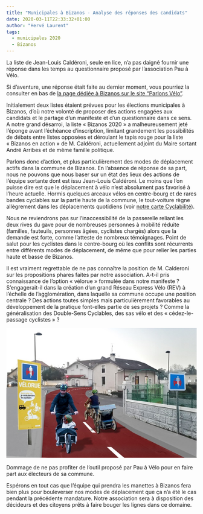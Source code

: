 ```yaml
---
title: "Municipales à Bizanos - Analyse des réponses des candidats"
date: 2020-03-11T22:33:32+01:00
author: "Hervé Laurent"
tags:
  - municipales 2020
  - Bizanos
---
```


La liste de Jean-Louis Caldéroni, seule en lice, n’a pas daigné fournir une réponse dans les temps au questionnaire proposé par l’association Pau à Vélo.

Si d’aventure, une réponse était faite au dernier moment, vous pourriez la consulter en bas de [la page dédiée à Bizanos sur le site “Parlons Vélo”](https://municipales2020.parlons-velo.fr/e/25009).

Initialement deux listes étaient prévues pour les élections municipales à Bizanos, d’où notre volonté de proposer des actions engagées aux candidats et le partage d’un manifeste et d’un questionnaire dans ce sens. A notre grand désarroi, la liste « Bizanos 2020 » a malheureusement jeté l’éponge avant l’échéance d’inscription, limitant grandement les possibilités de débats entre listes opposées et déroulant le tapis rouge pour la liste « Bizanos en action » de M. Caldéroni, actuellement adjoint du Maire sortant André Arribes et de même famille politique.

Parlons donc d’action, et plus particulièrement des modes de déplacement actifs dans la commune de Bizanos. En l’absence de réponse de sa part, nous ne pouvons que nous baser sur un état des lieux des actions de l’équipe sortante dont est issu Jean-Louis Caldéroni. 
Le moins que l’on puisse dire est que le déplacement à vélo n’est absolument pas favorisé à l’heure actuelle. Hormis quelques arceaux vélos en centre-bourg et de rares bandes cyclables sur la partie haute de la commune, le tout-voiture règne allègrement dans les déplacements quotidiens (voir [notre carte Cyclabilité](http://umap.openstreetmap.fr/fr/map/pau-cyclable-2019_321992)).

Nous ne reviendrons pas sur l’inaccessibilité de la passerelle reliant les deux rives du gave pour de nombreuses personnes à mobilité réduite (familles, fauteuils, personnes âgées, cyclistes chargés) alors que la demande est forte, comme l’atteste de nombreux témoignages. Point de salut pour les cyclistes dans le centre-bourg où les conflits sont récurrents entre différents modes de déplacement, de même que pour relier les parties haute et basse de Bizanos.

Il est vraiment regrettable de ne pas connaître la position de M. Calderoni sur les propositions phares faites par notre association. A-t-il pris connaissance de l’option « vélorue » formulée dans notre manifeste ? S’engagerait-il dans la création d’un grand Réseau Express Vélo (REV) à l’échelle de l’agglomération, dans laquelle sa commune occupe une position centrale ? Des actions toutes simples mais particulièrement favorables au développement de la pratique font-elles partie de ses projets ? Comme la généralisation des Double-Sens Cyclables, des sas vélo et des « cédez-le-passage cyclistes » ?

![](velorue_bizanos.jpg)

Dommage de ne pas profiter de l’outil proposé par Pau à Vélo pour en faire part aux électeurs de sa commune.

Espérons en tout cas que l’équipe qui prendra les manettes à Bizanos fera bien plus pour bouleverser nos modes de déplacement que ça n’a été le cas pendant la précédente mandature. Notre association sera à disposition des décideurs et des citoyens prêts à faire bouger les lignes dans ce domaine.
